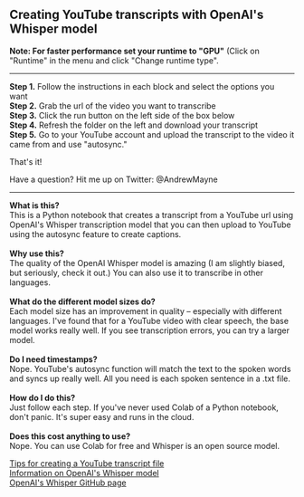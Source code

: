 <h2>Creating YouTube transcripts with OpenAI's Whisper model</h2>

**Note: For faster performance set your runtime to "GPU"**
(Click on "Runtime" in the menu and click "Change runtime type".

---

**Step 1.** Follow the instructions in each block and select the options you want\
**Step 2.** Grab the url of the video you want to transcribe\
**Step 3.** Click the run button on the left side of the box below\
**Step 4.** Refresh the folder on the left and download your transcript\
**Step 5.** Go to your YouTube account and upload the transcript to the video it came from and use "autosync."

That's it!

Have a question? Hit me up on Twitter: @AndrewMayne

---


**What is this?**
<br>
This is a Python notebook that creates a transcript from a YouTube url using OpenAI's Whisper transcription model that you can then upload to YouTube using the autosync feature to create captions.
<br>  
**Why use this?**
<br> 
The quality of the OpenAI Whisper model is amazing (I am slightly biased, but seriously, check it out.) You can also use it to transcribe in other languages.
<br> 
<br>
**What do the different model sizes do?**
<br>
Each model size has an improvement in quality – especially with different languages. I've found that for a YouTube video with clear speech, the base model works really well. If you see transcription errors, you can try a larger model.
<br>
<br> 
**Do I need timestamps?**
<br> 
Nope. YouTube's autosync function will match the text to the spoken words and syncs up really well. All you need is each spoken sentence in a .txt file.
<br> 
<br> 
**How do I do this?**
<br> 
Just follow each step. If you've never used Colab of a Python notebook, don't panic. It's super easy and runs in the cloud.
<br> 
<br> 
**Does this cost anything to use?**
<br>
Nope. You can use Colab for free and Whisper is an open source model. 
<br> 
 
[Tips for creating a YouTube transcript file](https://support.google.com/youtube/answer/2734799?hl=en)\
[Information on OpenAI's Whisper model](https://openai.com/blog/whisper/)\
[OpenAI's Whisper GitHub page](https://github.com/openai/whisper)
<br>


